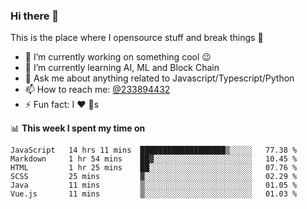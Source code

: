 ### Hi there 👋

<!--
**a233894432/a233894432** is a ✨ _special_ ✨ repository because its `README.md` (this file) appears on your GitHub profile.

Here are some ideas to get you started:

- 🔭 I’m currently working on ...
- 🌱 I’m currently learning ...
- 👯 I’m looking to collaborate on ...
- 🤔 I’m looking for help with ...
- 💬 Ask me about ...
- 📫 How to reach me: ...
- 😄 Pronouns: ...
- ⚡ Fun fact: ...
-->
 
 
This is the place where I opensource stuff and break things :rofl:

- 🔭 I’m currently working on something cool :wink:
- 🌱 I’m currently learning AI, ML and Block Chain
- 💬 Ask me about anything related to Javascript/Typescript/Python
- 📫 How to reach me: [@233894432](https://twitter.com/233894432)
- ⚡ Fun fact: I :heart: :dog:s

📊 **This week I spent my time on**
<!--START_SECTION:waka-->

```text
JavaScript   14 hrs 11 mins  ███████████████████▒░░░░░   77.38 %
Markdown     1 hr 54 mins    ██▓░░░░░░░░░░░░░░░░░░░░░░   10.45 %
HTML         1 hr 25 mins    ██░░░░░░░░░░░░░░░░░░░░░░░   07.76 %
SCSS         25 mins         ▓░░░░░░░░░░░░░░░░░░░░░░░░   02.29 %
Java         11 mins         ▒░░░░░░░░░░░░░░░░░░░░░░░░   01.05 %
Vue.js       11 mins         ▒░░░░░░░░░░░░░░░░░░░░░░░░   01.03 %
```

<!--END_SECTION:waka-->

